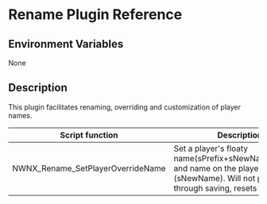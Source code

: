 # Rename Plugin Reference

## Environment Variables

None

## Description


This plugin facilitates renaming, overriding and customization of player names.

Script function | Description  
----------------|-------------
NWNX_Rename_SetPlayerOverrideName | Set a player's floaty name(sPrefix+sNewName+sSuffix) and name on the player list (sNewName). Will not persist through saving, resets or logout.